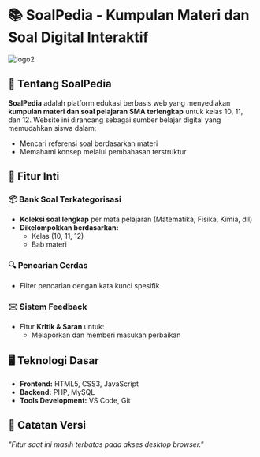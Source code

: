 # 📚 SoalPedia - Kumpulan Materi dan Soal Digital Interaktif  

![logo2](https://github.com/user-attachments/assets/97f3d942-ff62-4295-b41a-604bbd44fe0a)


## 🌟 Tentang SoalPedia  

**SoalPedia** adalah platform edukasi berbasis web yang menyediakan **kumpulan materi dan soal pelajaran SMA terlengkap** untuk kelas 10, 11, dan 12. Website ini dirancang sebagai sumber belajar digital yang memudahkan siswa dalam:  

- Mencari referensi soal berdasarkan materi  
- Memahami konsep melalui pembahasan terstruktur  

## 🎯 Fitur Inti  

### 📦 Bank Soal Terkategorisasi  
- **Koleksi soal lengkap** per mata pelajaran (Matematika, Fisika, Kimia, dll)  
- **Dikelompokkan berdasarkan:**  
  - Kelas (10, 11, 12)  
  - Bab materi  

### 🔍 Pencarian Cerdas  
- Filter pencarian dengan kata kunci spesifik   

### ✉️ Sistem Feedback  
- Fitur **Kritik & Saran** untuk:  
  - Melaporkan dan memberi masukan perbaikan   

## 🖥️ Teknologi Dasar  
- **Frontend:** HTML5, CSS3, JavaScript  
- **Backend:** PHP, MySQL  
- **Tools Development:** VS Code, Git  

## 🚧 Catatan Versi  
*"Fitur saat ini masih terbatas pada akses desktop browser."*  

